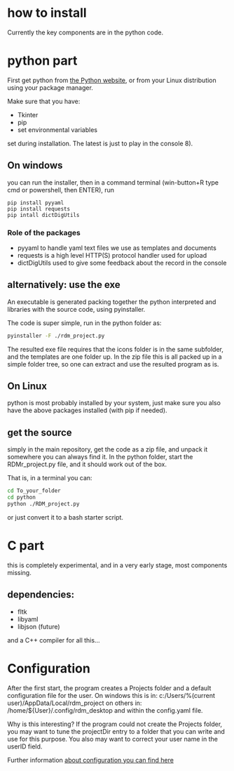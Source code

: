 # how to install
Currently the key components are in the python code.

# python part
First get python from [the Python website](https://www.python.org),
or from your Linux distribution using your package manager.

Make sure that you have:
- Tkinter
- pip
- set environmental variables

set during installation. The latest is just to play in the console 8).

## On windows
you can run the installer, then in a command terminal (win-button+R
type cmd or powershell, then ENTER), run
```
pip install pyyaml
pip install requests
pip intall dictDigUtils
```
### Role of the packages
- pyyaml to handle yaml text files we use as templates and documents
- requests is a high level HTTP(S) protocol handler used for upload
- dictDigUtils used to give some feedback about the record in the console

## alternatively: use the exe
An executable is generated packing together the python interpreted and
libraries with the source code, using pyinstaller.

The code is super simple, run in the python folder as:
```bash
pyinstaller -F ./rdm_project.py
```

The resulted exe file requires that the icons folder is in the same
subfolder, and the templates are one folder up. In the zip file this
is all packed up in a simple folder tree, so one can extract and use
the resulted program as is.

## On Linux
python is most probably installed by your system, just make sure you
also have the above packages installed (with pip if needed).

## get the source
simply in the main repository, get the code as a zip file, and unpack it
somewhere you can always find it.
In the python folder, start the RDMr\_project.py file, and it should
work out of the box.

That is, in a terminal you can:
```bash
cd To_your_folder
cd python
python ./RDM_project.py
```
or just convert it to a bash starter script.

# C part
this is completely experimental, and in a very early stage, most
components missing.

## dependencies:
- fltk
- libyaml
- libjson (future)

and a C++ compiler for all this...

# Configuration
After the first start, the program creates a Projects folder and
a default configuration file for the user.
On windows this is in: c:/Users/%(current user)/AppData/Local/rdm\_project
on others in: /home/${User}/.config/rdm\_desktop
and within the config.yaml file.

Why is this interesting? If the program could not create the Projects
folder, you may want to tune the projectDir entry to a folder that you can
write and use for this purpose.
You also may want to correct your user name in the userID field.

Further information [about configuration you can find here](./Configuration.md)
